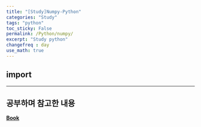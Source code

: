 ```yaml
---
title: "[Study]Numpy-Python"
categories: "Study"
tags: "python"
toc_sticky: False
permalink: /Python/numpy/
excerpt: "Study python"
changefreq : day
use_math: true
---
```


## import







------

## 공부하며 참고한 내용

[**Book**](https://wikidocs.net/book/1553)